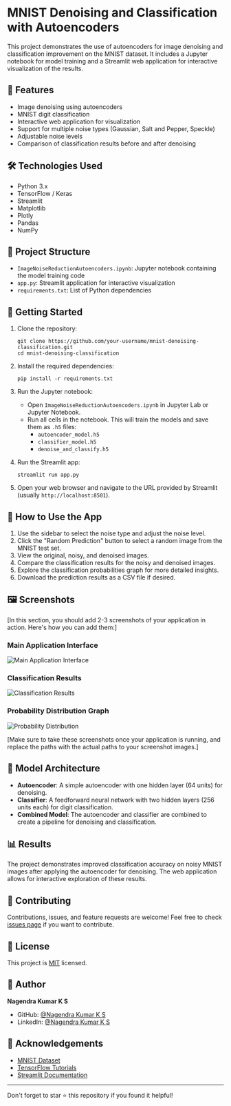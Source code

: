 # MNIST Denoising and Classification with Autoencoders

This project demonstrates the use of autoencoders for image denoising and classification improvement on the MNIST dataset. It includes a Jupyter notebook for model training and a Streamlit web application for interactive visualization of the results.

## 🌟 Features

- Image denoising using autoencoders
- MNIST digit classification
- Interactive web application for visualization
- Support for multiple noise types (Gaussian, Salt and Pepper, Speckle)
- Adjustable noise levels
- Comparison of classification results before and after denoising

## 🛠️ Technologies Used

- Python 3.x
- TensorFlow / Keras
- Streamlit
- Matplotlib
- Plotly
- Pandas
- NumPy

## 📁 Project Structure

- `ImageNoiseReductionAutoencoders.ipynb`: Jupyter notebook containing the model training code
- `app.py`: Streamlit application for interactive visualization
- `requirements.txt`: List of Python dependencies

## 🚀 Getting Started

1. Clone the repository:
   ```
   git clone https://github.com/your-username/mnist-denoising-classification.git
   cd mnist-denoising-classification
   ```

2. Install the required dependencies:
   ```
   pip install -r requirements.txt
   ```

3. Run the Jupyter notebook:
   - Open `ImageNoiseReductionAutoencoders.ipynb` in Jupyter Lab or Jupyter Notebook.
   - Run all cells in the notebook. This will train the models and save them as `.h5` files:
     - `autoencoder_model.h5`
     - `classifier_model.h5`
     - `denoise_and_classify.h5`

4. Run the Streamlit app:
   ```
   streamlit run app.py
   ```

5. Open your web browser and navigate to the URL provided by Streamlit (usually `http://localhost:8501`).

## 📘 How to Use the App

1. Use the sidebar to select the noise type and adjust the noise level.
2. Click the "Random Prediction" button to select a random image from the MNIST test set.
3. View the original, noisy, and denoised images.
4. Compare the classification results for the noisy and denoised images.
5. Explore the classification probabilities graph for more detailed insights.
6. Download the prediction results as a CSV file if desired.

## 🖼️ Screenshots

[In this section, you should add 2-3 screenshots of your application in action. Here's how you can add them:]

### Main Application Interface
![Main Application Interface](path/to/main_interface_screenshot.png)

### Classification Results
![Classification Results](path/to/classification_results_screenshot.png)

### Probability Distribution Graph
![Probability Distribution](path/to/probability_graph_screenshot.png)

[Make sure to take these screenshots once your application is running, and replace the paths with the actual paths to your screenshot images.]

## 🧠 Model Architecture

- **Autoencoder**: A simple autoencoder with one hidden layer (64 units) for denoising.
- **Classifier**: A feedforward neural network with two hidden layers (256 units each) for digit classification.
- **Combined Model**: The autoencoder and classifier are combined to create a pipeline for denoising and classification.

## 📊 Results

The project demonstrates improved classification accuracy on noisy MNIST images after applying the autoencoder for denoising. The web application allows for interactive exploration of these results.

## 🤝 Contributing

Contributions, issues, and feature requests are welcome! Feel free to check [issues page](https://github.com/your-username/mnist-denoising-classification/issues) if you want to contribute.

## 📝 License

This project is [MIT](https://choosealicense.com/licenses/mit/) licensed.

## 👤 Author

**Nagendra Kumar K S**

- GitHub: [@Nagendra Kumar K S](https://github.com/Nagendra2k00)
- LinkedIn: [@Nagendra Kumar K S](https://linkedin.com/in/nagendrakumarks)

## 🙏 Acknowledgements

- [MNIST Dataset](http://yann.lecun.com/exdb/mnist/)
- [TensorFlow Tutorials](https://www.tensorflow.org/tutorials)
- [Streamlit Documentation](https://docs.streamlit.io/)

---

Don't forget to star ⭐ this repository if you found it helpful!
